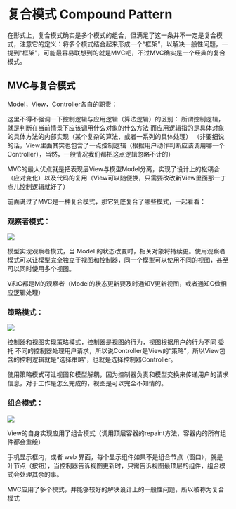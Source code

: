 # 复合模式 Compound Pattern

在形式上，复合模式确实是多个模式的组合，但满足了这一条并不一定是复合模式，注意它的定义：将多个模式结合起来形成一个“框架”，以解决一般性问题，一提到“框架”，可能最容易联想到的就是MVC吧，不过MVC确实是一个经典的复合模式。

## MVC与复合模式
Model，View，Controller各自的职责：

这里不得不强调一下控制逻辑与应用逻辑（算法逻辑）的区别：
所谓控制逻辑，就是判断在当前情景下应该调用什么对象的什么方法
而应用逻辑指的是具体对象的具体方法的内部实现（某个复杂的算法，或者一系列的具体处理）
（非要细说的话，View里面其实也包含了一点控制逻辑（根据用户动作判断应该调用哪一个Controller），当然，一般情况我们都把这点逻辑忽略不计的）

MVC的最大优点就是把表现层View与模型Model分离，实现了设计上的松耦合（应对变化）以及代码的复用（View可以随便换，只需要改改新View里面那一丁点儿控制逻辑就好了）

前面说过了MVC是一种复合模式，那它到底复合了哪些模式，一起看看：

### 观察者模式：

![](http://oov0wb0gl.bkt.clouddn.com/2017-06-06-14967177433556.jpg?imageMogr2/blur/1x0/quality/50|imageslim)


模型实现观察者模式，当 Model 的状态改变时，相关对象将持续更。使用观察者模式可以让模型完全独立于视图和控制器，同一个模型可以使用不同的视图，甚至可以同时使用多个视图。

V和C都是M的观察者（Model的状态更新要及时通知V更新视图，或者通知C做相应逻辑处理）



### 策略模式：

![](http://oov0wb0gl.bkt.clouddn.com/2017-06-06-14967177859197.jpg?imageMogr2/thumbnail/!50p/blur/1x0/quality/75|imageslim)


控制器和视图实现策略模式，控制器是视图的行为，视图根据用户的行为不同 委托 不同的控制器处理用户请求，所以说Controller是View的“策略”，所以View包含的控制逻辑就是“选择策略”，也就是选择控制器Controller。

使用策略模式可让视图和模型解耦，因为控制器负责和模型交换来传递用户的请求信息，对于工作是怎么完成的，视图是可以完全不知情的。

### 组合模式：

![](http://oov0wb0gl.bkt.clouddn.com/2017-06-06-14967178187558.jpg?imageMogr2/thumbnail/!50p/blur/1x0/quality/75|imageslim)


View的自身实现应用了组合模式（调用顶层容器的repaint方法，容器内的所有组件都会重绘）

手机显示框内，或者 web 界面，每个显示组件如果不是组合节点（窗口），就是叶节点（按钮），当控制器告诉视图更新时，只需告诉视图最顶层的组件，组合模式会处理其余的事。

MVC应用了多个模式，并能够较好的解决设计上的一般性问题，所以被称为复合模式

